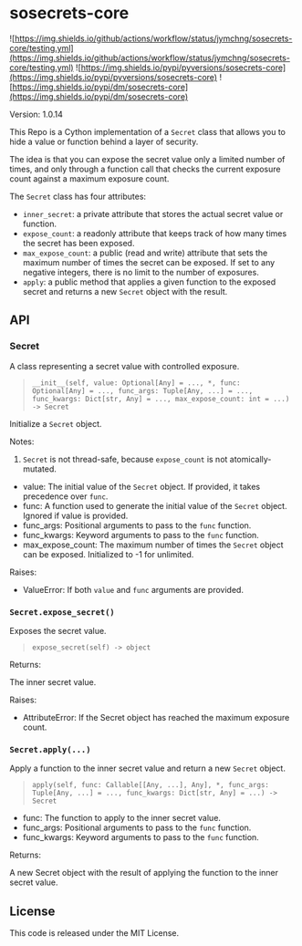# sosecrets-core

![https://img.shields.io/github/actions/workflow/status/jymchng/sosecrets-core/testing.yml](https://img.shields.io/github/actions/workflow/status/jymchng/sosecrets-core/testing.yml) ![https://img.shields.io/pypi/pyversions/sosecrets-core](https://img.shields.io/pypi/pyversions/sosecrets-core) ![https://img.shields.io/pypi/dm/sosecrets-core](https://img.shields.io/pypi/dm/sosecrets-core)

Version: 1.0.14

This Repo is a Cython implementation of a `Secret` class that allows you to hide a value or function behind a layer of security.

The idea is that you can expose the secret value only a limited number of times, and only through a function call that checks the current exposure count against a maximum exposure count.

The `Secret` class has four attributes:

* `inner_secret`: a private attribute that stores the actual secret value or function.
* `expose_count`: a readonly attribute that keeps track of how many times the secret has been exposed.
* `max_expose_count`: a public (read and write) attribute that sets the maximum number of times the secret can be exposed. If set to any negative integers, there is no limit to the number of exposures.
* `apply`: a public method that applies a given function to the exposed secret and returns a new `Secret` object with the result.

## API

### Secret

A class representing a secret value with controlled exposure.

> `__init__(self, value: Optional[Any] = ..., *, func: Optional[Any] = ..., func_args: Tuple[Any, ...] = ..., func_kwargs: Dict[str, Any] = ..., max_expose_count: int = ...) -> Secret`

Initialize a `Secret` object.

Notes:
1. `Secret` is not thread-safe, because `expose_count` is not atomically-mutated.

* value: The initial value of the `Secret` object. If provided, it takes precedence over `func`.
* func: A function used to generate the initial value of the `Secret` object. Ignored if value is provided.
* func_args: Positional arguments to pass to the `func` function.
* func_kwargs: Keyword arguments to pass to the `func` function.
* max_expose_count: The maximum number of times the `Secret` object can be exposed. Initialized to -1 for unlimited.

Raises:

* ValueError: If both `value` and `func` arguments are provided.

### `Secret.expose_secret()`

Exposes the secret value.

> `expose_secret(self) -> object`

Returns:

The inner secret value.

Raises:

* AttributeError: If the Secret object has reached the maximum exposure count.

### `Secret.apply(...)`

Apply a function to the inner secret value and return a new `Secret` object.

> `apply(self, func: Callable[[Any, ...], Any], *, func_args: Tuple[Any, ...] = ..., func_kwargs: Dict[str, Any] = ...) -> Secret`

* func: The function to apply to the inner secret value.
* func_args: Positional arguments to pass to the `func` function.
* func_kwargs: Keyword arguments to pass to the `func` function.

Returns:

A new Secret object with the result of applying the function to the inner secret value.

## License
This code is released under the MIT License.